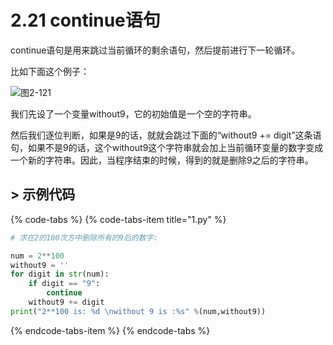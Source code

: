 # 2.21 continue语句

continue语句是用来跳过当前循环的剩余语句，然后提前进行下一轮循环。

比如下面这个例子：

![&#x56FE;2-121](blob:https://minghuiwu.gitbook.io/063bdfa9-9756-4964-bd3e-b4bf9cc92b28)

我们先设了一个变量without9，它的初始值是一个空的字符串。

然后我们逐位判断，如果是9的话，就就会跳过下面的“without9 += digit”这条语句，如果不是9的话，这个without9这个字符串就会加上当前循环变量的数字变成一个新的字符串。因此，当程序结束的时候，得到的就是删除9之后的字符串。



## &gt; 示例代码

{% code-tabs %}
{% code-tabs-item title="1.py" %}
```python
# 求在2的100次方中删除所有的9后的数字:

num = 2**100
without9 = ''
for digit in str(num):
    if digit == "9":
        continue
    without9 += digit
print("2**100 is: %d \nwithout 9 is :%s" %(num,without9))
```
{% endcode-tabs-item %}
{% endcode-tabs %}

